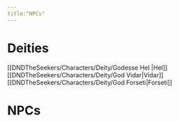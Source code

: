 ```yaml
---
title:"NPCs"
---
```


# Deities

[[DNDTheSeekers/Characters/Deity/Godesse Hel |Hel]]
[[DNDTheSeekers/Characters/Deity/God Vidar|Vidar]]
[[DNDTheSeekers/Characters/Deity/God Forseti|Forseti]]

# NPCs

